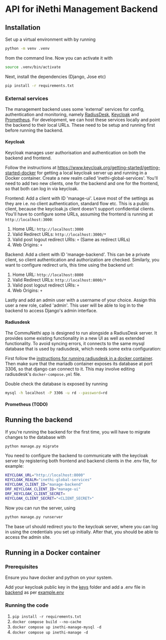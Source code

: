 # API for iNethi Management Backend

## Installation

Set up a virtual environment with by running
```bash
python -m venv .venv
```
from the command line. Now you can activate it with
```bash
source .venv/bin/activate
```
Next, install the dependencies (Django, Jose etc)
```bash
pip install -r requirements.txt
```

### External services

The management backend uses some 'external' services for config, authentication and monitoring, namely [RadiusDesk]('https://www.radiusdesk.com/'), [Keycloak]('https://www.keycloak.org/') and [Prometheus]('https://prometheus.io/'). For development, we can host these services locally and point the backend to their local URLs. These need to be setup and running first before running the backend.

#### Keycloak

Keycloak manages user authorisation and authentication on both the backend and frontend.

Follow the instructions at https://www.keycloak.org/getting-started/getting-started-docker for getting a local keycloak server up and running in a Docker container. Create a new realm called 'inethi-global-services'. You'll need to add two new clients, one for the backend and one for the frontend, so that both can log in via keycloak.

Frontend: Add a client with ID 'manage-ui'. Leave most of the settings as they are i.e. no client authentication, standard flow etc. This is a public client, because the keycloak.js client doesn't support confidential clients. You'll have to configure some URLs, assuming the frontend is running at `http://localhost:3000`:

1. Home URL: `http://localhost:3000`
2. Valid Redirect URLs: `http://localhost:3000/*`
3. Valid post logout redirect URIs: `+` (Same as redirect URLs)
4. Web Origins: `+`

Backend: Add a client with ID 'manage-backend'. This can be a private client, so client authentication and authorization are checked. Similarly, you want to configure redirect urls, this time using the backend url:

1. Home URL: `http://localhost:8000`
2. Valid Redirect URLs: `http://localhost:8000/*`
3. Valid post logout redirect URIs: `+`
4. Web Origins: `+`

Lastly and add an admin user with a username of your choice. Assign this user a new role, called 'admin'. This user will be able to log in to the backend to access Django's admin interface.

#### Radiusdesk

The CommuNethi app is designed to run alongside a RadiusDesk server. It provides some existing functionality in a new UI as well as extended functionality. To avoid syncing errors, it connects to the same mysql database that is used by radiusdesk, which needs some extra configuration:

First follow the [instructions for running radiusdesk in a docker container]('https://www.radiusdesk.com/wiki24/install_docker'). Then make sure that the mariadb container exposes its database at port 3306, so that django can connect to it. This may involve editing radiusdesk's `docker-compose.yml` file.

Double check the database is exposed by running
```bash
mysql -h localhost -P 3306 -u rd --password=rd
```

#### Prometheus (TODO)

## Running the backend

If you're running the backend for the first time, you will have to migrate changes to the database with
```bash
python manage.py migrate
```

You need to configure the backend to communicate with the keycloak server by registering both frontend and backend clients in the .env file, for example:
```bash
KEYCLOAK_URL="http://localhost:8000"
KEYCLOAK_REALM="inethi-global-services"
KEYCLOAK_CLIENT_ID="manage-backend"
DRF_KEYCLOAK_CLIENT_ID="manage-ui"
DRF_KEYCLOAK_CLIENT_SECRET=
KEYCLOAK_CLIENT_SECRET="<CLIENT_SECRET>"
```

Now you can run the server, using
```bash
python manage.py runserver
```

The base url should redirect you to the keycloak server, where you can log in using the credentials you set up initially. After that, you should be able to access the admin site.


## Running in a Docker container

### Prerequisites
Ensure you have docker and python on your system.

Add your keycloak public key in the [keys](keys) folder and add a .env file in [backend](backend) as per [example.env](backend/backend/.env.example)

### Running the code
1. `pip install -r requirements.txt`
2. `docker compose build --no-cache`
3. `docker compose up inethi-manage-mysql -d`
4. `docker compose up inethi-manage -d`
